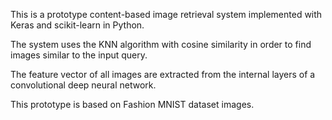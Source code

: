 This is a prototype content-based image retrieval system implemented with Keras and scikit-learn in Python.

The system uses the KNN algorithm with cosine similarity in order to find images similar to the input query.

The feature vector of all images are extracted from the internal layers of a convolutional deep neural network.

This prototype is based on Fashion MNIST dataset images.